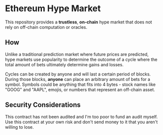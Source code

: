 # Ethereum Hype Market

This repository provides a **trustless**, **on-chain** hype market that does not rely on off-chain computation or oracles.

## How

Unlike a traditional prediction market where future prices are predicted, hype markets use popularity to determine the outcome of a cycle where the total amount of bets ultimately determine gains and losses.

Cycles can be created by anyone and will last a certain period of blocks. During those blocks, **anyone** can place an arbitrary amount of bets for a symbol. Symbols could be anything that fits into 4 bytes - stock names like "GOOG" and "AAPL", emojis, or numbers that represent an off-chain asset.

## Security Considerations

This contract has not been audited and I'm too poor to fund an audit myself. Use this contract at your own risk and don't send money to it that you aren't willing to lose.
